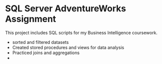 # SQL Server AdventureWorks Assignment

This project includes SQL scripts for my Business Intelligence coursework. 

- sorted and filtered datasets 
- Created stored procedures and views for data analysis  
- Practiced joins and aggregations 
- 
